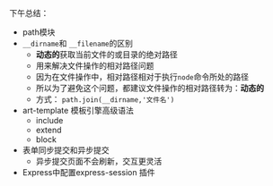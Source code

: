 下午总结：



- path模块
- `__dirname`和  `__filename`的区别
  - **动态的**获取当前文件的或目录的绝对路径
  - 用来解决文件操作的相对路径问题
  - 因为在文件操作中，相对路径相对于执行`node`命令所处的路径
  - 所以为了避免这个问题，都建议文件操作的相对路径转为：**动态的**
  - 方式： `path.join(__dirname,'文件名')`
- art-template 模板引擎高级语法
  - include
  - extend
  - block
- 表单同步提交和异步提交
  - 异步提交页面不会刷新，交互更灵活
- Express中配置express-session 插件